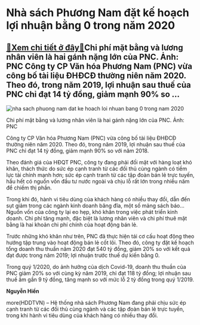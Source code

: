 Nhà sách Phương Nam đặt kế hoạch lợi nhuận bằng 0 trong năm 2020
================================================================

[:gift:Xem chi tiết ở đây:gift:](https://hddtvn.com/nha-sach-phuong-nam-dat-ke-hoach-loi-nhuan-bang-0-trong-nam-2020/)Chi phí mặt bằng và lương nhân viên là hai gánh nặng lớn của PNC. Ảnh: PNC Công ty CP Văn hóa Phương Nam (PNC) vừa công bố tài liệu ĐHĐCĐ thường niên năm 2020. Theo đó, trong năm 2019, lợi nhuận sau thuế của PNC chỉ đạt 14 tỷ đồng, giảm mạnh 90% so …
----------------------------------------------------------------------------------------------------------------------------------------------------------------------------------------------------------------------------------------------------------





![nha sach phuong nam dat ke hoach loi nhuan bang 0 trong nam 2020](https://haiquanonline.com.vn/stores/news_dataimages/hiennt/062020/17/11/in_article/0001_PNC.jpg?rt=20200617115519 "Nhà sách Phương Nam đặt kế hoạch lợi nhuận bằng 0 trong năm 2020")


Chi phí mặt bằng và lương nhân viên là hai gánh nặng lớn của PNC. Ảnh: PNC



Công ty CP Văn hóa Phương Nam (PNC) vừa công bố tài liệu ĐHĐCĐ thường niên năm 2020. Theo đó, trong năm 2019, lợi nhuận sau thuế của PNC chỉ đạt 14 tỷ đồng, giảm mạnh 90% so với năm 2018.


Theo đánh giá của HĐQT PNC, công ty đang phải đối mặt với hàng loạt khó khăn, thách thức do sức ép cạnh tranh từ các đối thủ cùng ngành có tiềm lực tài chính mạnh hơn; sức ép cạnh tranh từ các tập đoàn bán lẻ trực tuyến, hầu hết có nguồn vốn đầu tư nước ngoài và chịu lỗ rất lớn trong nhiều năm để chiếm thị phần.


Trong khi đó, hành vi tiêu dùng của khách hàng có nhiều thay đổi, dẫn đến sụt giảm trong các ngành kinh doanh băng đĩa, một số mảng sách báo… Nguồn vốn của công ty lại eo hẹp, khó khăn trong việc phát triển kinh doanh. Chi phí tăng mạnh, đặc biệt là lương nhân viên và chi phí thuê mặt bằng là hai khoản chi phí chính của hoạt động bán lẻ.


Trước những khó khăn như trên, PNC đã thực hiện tái cơ cấu hoạt động theo hướng tập trung vào hoạt động bán lẻ cốt lõi. Theo đó, công ty đặt kế hoạch tổng doanh thu thuần năm 2020 đạt 540 tỷ đồng, giảm 20% so với kết quả đạt được trong năm 2019; lợi nhuận trước thuế dự kiến bằng 0.


Trong quý 1/2020, do ảnh hưởng của dịch Covid-19, doanh thu thuần của PNC giảm 20% so với cùng kỳ năm 2019, chỉ đạt 118 tỷ đồng; lợi nhuận sau thuế âm gần 9 tỷ đồng, tăng mạnh so với mức lỗ 2 tỷ đồng trong quý 1/2019.




**Nguyễn Hiền**



more(HDDTVN) – Hệ thống nhà sách Phương Nam đang phải chịu sức ép cạnh tranh từ các đối thủ cùng ngành và các tập đoàn bán lẻ trực tuyến, trong khi hành vi tiêu dùng của khách hàng có nhiều thay đổi.

